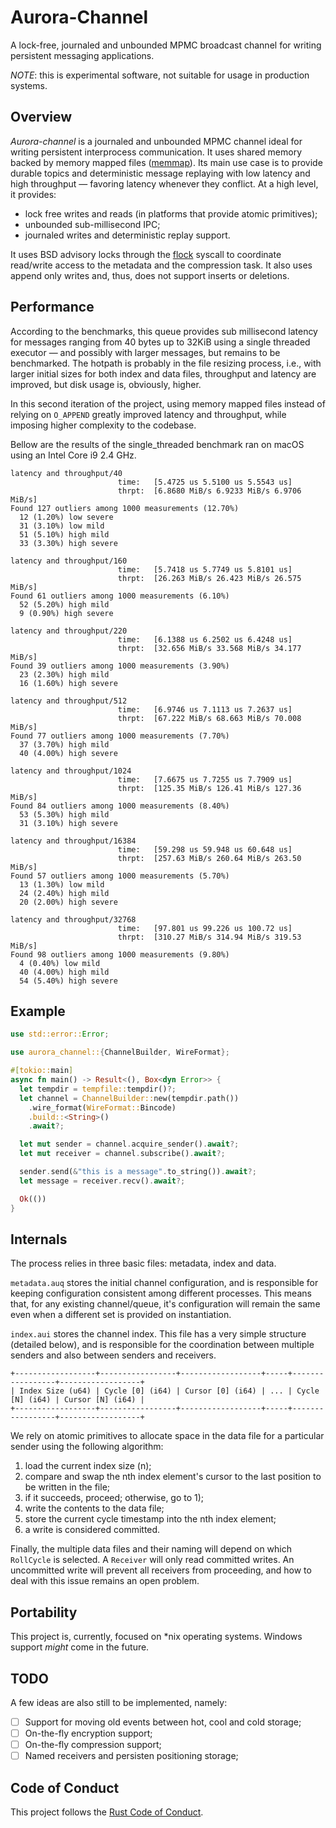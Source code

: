 # Aurora-Channel

A lock-free, journaled and unbounded MPMC broadcast channel for writing persistent messaging applications.

*NOTE*: this is experimental software, not suitable for usage in production systems.
 
## Overview

_Aurora-channel_ is a journaled and unbounded MPMC channel ideal for writing persistent interprocess communication.
It uses shared memory backed by memory mapped files ([memmap](https://crates.io/crates/memmap)). Its main use case
is to provide durable topics and deterministic message replaying with low latency and high throughput — favoring
latency whenever they conflict. At a high level, it provides:

- lock free writes and reads (in platforms that provide atomic primitives);
- unbounded sub-millisecond IPC;
- journaled writes and deterministic replay support.

It uses BSD advisory locks through the [flock]() syscall to coordinate read/write access to the metadata and the 
compression task. It also uses append only writes and, thus, does not support inserts or deletions.

## Performance

According to the benchmarks, this queue provides sub millisecond latency for messages ranging from 40 bytes up to
32KiB using a single threaded executor — and possibly with larger messages, but remains to be benchmarked. The
hotpath is probably in the file resizing process, i.e., with larger initial sizes for both index and data files,
throughput and latency are improved, but disk usage is, obviously, higher.

In this second iteration of the project, using memory mapped files instead of relying on `O_APPEND` greatly improved
latency and throughput, while imposing higher complexity to the codebase.

Bellow are the results of the single_threaded benchmark ran on macOS using an Intel Core i9 2.4 GHz.

    latency and throughput/40                                                                             
                            time:   [5.4725 us 5.5100 us 5.5543 us]
                            thrpt:  [6.8680 MiB/s 6.9233 MiB/s 6.9706 MiB/s]
    Found 127 outliers among 1000 measurements (12.70%)
      12 (1.20%) low severe
      31 (3.10%) low mild
      51 (5.10%) high mild
      33 (3.30%) high severe
      
    latency and throughput/160                                                                             
                            time:   [5.7418 us 5.7749 us 5.8101 us]
                            thrpt:  [26.263 MiB/s 26.423 MiB/s 26.575 MiB/s]
    Found 61 outliers among 1000 measurements (6.10%)
      52 (5.20%) high mild
      9 (0.90%) high severe
      
    latency and throughput/220                                                                              
                            time:   [6.1388 us 6.2502 us 6.4248 us]
                            thrpt:  [32.656 MiB/s 33.568 MiB/s 34.177 MiB/s]
    Found 39 outliers among 1000 measurements (3.90%)
      23 (2.30%) high mild
      16 (1.60%) high severe
      
    latency and throughput/512                                                                              
                            time:   [6.9746 us 7.1113 us 7.2637 us]
                            thrpt:  [67.222 MiB/s 68.663 MiB/s 70.008 MiB/s]
    Found 77 outliers among 1000 measurements (7.70%)
      37 (3.70%) high mild
      40 (4.00%) high severe
      
    latency and throughput/1024                                                                              
                            time:   [7.6675 us 7.7255 us 7.7909 us]
                            thrpt:  [125.35 MiB/s 126.41 MiB/s 127.36 MiB/s]
    Found 84 outliers among 1000 measurements (8.40%)
      53 (5.30%) high mild
      31 (3.10%) high severe

    latency and throughput/16384                                                                              
                            time:   [59.298 us 59.948 us 60.648 us]
                            thrpt:  [257.63 MiB/s 260.64 MiB/s 263.50 MiB/s]
    Found 57 outliers among 1000 measurements (5.70%)
      13 (1.30%) low mild
      24 (2.40%) high mild
      20 (2.00%) high severe
    
    latency and throughput/32768                                                                              
                            time:   [97.801 us 99.226 us 100.72 us]
                            thrpt:  [310.27 MiB/s 314.94 MiB/s 319.53 MiB/s]
    Found 98 outliers among 1000 measurements (9.80%)
      4 (0.40%) low mild
      40 (4.00%) high mild
      54 (5.40%) high severe

## Example

```rust
use std::error::Error;

use aurora_channel::{ChannelBuilder, WireFormat};

#[tokio::main]
async fn main() -> Result<(), Box<dyn Error>> {
  let tempdir = tempfile::tempdir()?;
  let channel = ChannelBuilder::new(tempdir.path())
    .wire_format(WireFormat::Bincode)
    .build::<String>()
    .await?;

  let mut sender = channel.acquire_sender().await?;
  let mut receiver = channel.subscribe().await?;

  sender.send(&"this is a message".to_string()).await?;
  let message = receiver.recv().await?;

  Ok(())
}
```

## Internals

The process relies in three basic files: metadata, index and data. 

`metadata.auq` stores the initial channel configuration, and is responsible for keeping configuration consistent among
different processes. This means that, for any existing channel/queue, it's configuration will remain the same even
when a different set is provided on instantiation.

`index.aui` stores the channel index. This file has a very simple structure (detailed below), and is responsible for
the coordination between multiple senders and also between senders and receivers.

    +------------------+-----------------+------------------+-----+-----------------+------------------+
    | Index Size (u64) | Cycle [0] (i64) | Cursor [0] (i64) | ... | Cycle [N] (i64) | Cursor [N] (i64) |
    +------------------+-----------------+------------------+-----+-----------------+------------------+

We rely on atomic primitives to allocate space in the data file for a particular sender using the following algorithm:

  1. load the current index size (n);
  2. compare and swap the nth index element's cursor to the last position to be written in the file;
  3. if it succeeds, proceed; otherwise, go to 1);
  4. write the contents to the data file;
  5. store the current cycle timestamp into the nth index element;
  6. a write is considered committed.
  
Finally, the multiple data files and their naming will depend on which `RollCycle` is selected. A `Receiver` will only
read committed writes. An uncommitted write will prevent all receivers from proceeding, and how to deal with this
issue remains an open problem.

## Portability

This project is, currently, focused on *nix operating systems. Windows support _might_ come in the future.

## TODO

A few ideas are also still to be implemented, namely:

  - [ ] Support for moving old events between hot, cool and cold storage;
  - [ ] On-the-fly encryption support;
  - [ ] On-the-fly compression support;
  - [ ] Named receivers and persisten positioning storage;

## Code of Conduct

This project follows the [Rust Code of Conduct](https://www.rust-lang.org/conduct.html).